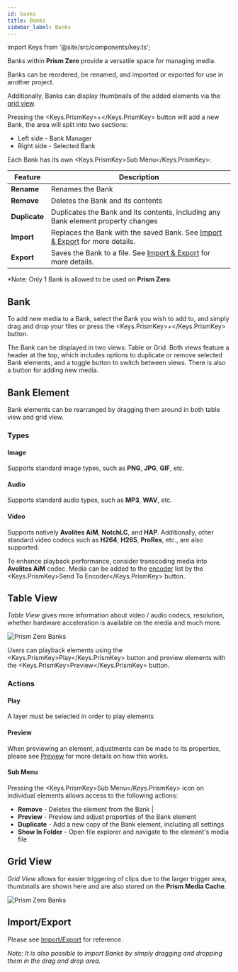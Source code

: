 ```yaml
---
id: banks
title: Banks
sidebar_label: Banks
---
```


import Keys from '@site/src/components/key.ts';

Banks within **Prism Zero** provide a versatile space for managing media. 

Banks can be reordered, be renamed, and imported or exported for use in another project. 

Additionally, Banks can display thumbnails of the added elements via the [grid view](./banks.md#grid-view).

Pressing the <Keys.PrismKey>+</Keys.PrismKey> button will add a new Bank, the area will split into two sections:
- Left side - Bank Manager
- Right side - Selected Bank

Each Bank has its own <Keys.PrismKey>Sub Menu</Keys.PrismKey>:

| Feature | Description |
|--------|--------------|
| **Rename** | Renames the Bank | 
| **Remove**| Deletes the Bank and its contents | 
| **Duplicate**| Duplicates the Bank and its contents, including any Bank element property changes | 
| **Import** | Replaces the Bank with the saved Bank. See [Import & Export](../quick-start/import-export.md) for more details. | 
| **Export** | Saves the Bank to a file. See [Import & Export](../quick-start/import-export.md) for more details. | 
*Note: Only 1 Bank is allowed to be used on **Prism Zero**.
## Bank

To add new media to a Bank, select the Bank you wish to add to, and simply drag and drop your files or press the <Keys.PrismKey>+</Keys.PrismKey> button.

The Bank can be displayed in two views: Table or Grid. Both views feature a header at the top, which includes options to duplicate or remove selected Bank elements, and a toggle button to switch between views. There is also a button for adding new media.

## Bank Element
Bank elements can be rearranged by dragging them around in both table view and grid view.

### Types

#### Image 

Supports standard image types, such as **PNG**, **JPG**, **GIF**, etc.

#### Audio
Supports standard audio types, such as **MP3**, **WAV**, etc.

#### Video
Supports natively **Avolites AiM**, **NotchLC**, and **HAP**.
Additionally, other standard video codecs such as **H264**, **H265**, **ProRes**, etc., are also supported.

To enhance playback performance, consider transcoding media into **Avolites AiM** codec. Media can be added to the [encoder](../encoder/encoder.md) list by the <Keys.PrismKey>Send To Encoder</Keys.PrismKey> button. 
## Table View

*Table View* gives more information about video / audio codecs, resolution, whether hardware acceleration is available on the media and much more.

![Prism Zero Banks](/prismdocs/images/zero-table-banks.png)

Users can playback elements using the <Keys.PrismKey>Play</Keys.PrismKey> button and preview elements with the <Keys.PrismKey>Preview</Keys.PrismKey> button.

### Actions

#### Play
A layer must be selected in order to play elements
#### Preview

When previewing an element, adjustments can be made to its properties, please see [Preview](../quick-start/preview.md) for more details on how this works.
#### Sub Menu
Pressing the <Keys.PrismKey>Sub Menu</Keys.PrismKey> icon on individual elements allows access to the following actions:

- **Remove** - Deletes the element from the Bank | 
- **Preview** - Preview and adjust properties of the Bank element
- **Duplicate** - Add a new copy of the Bank element, including all settings
- **Show In Folder** - Open file explorer and navigate to the element's media file
## Grid View

*Grid View* allows for easier triggering of clips due to the larger trigger area, thumbnails are shown here and are also stored on the **Prism Media Cache**.

![Prism Zero Banks](/prismdocs/images/zero-grid-banks.png)

## Import/Export

Please see [Import/Export](../quick-start/import-export.md) for reference.

*Note: It is also possible to import Banks by simply dragging and dropping them in the drag and drop area.*